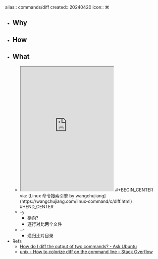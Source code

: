 alias:: commands/diff
created:: 20240420
icon:: ⌘

- ## Why
- ## How
- ## What
  - <iframe src="https://wangchujiang.com/linux-command/c/diff.html" style="height: 400px"></iframe>
    #+BEGIN_CENTER
    via: [Linux 命令搜索引擎 by wangchujiang](https://wangchujiang.com/linux-command/c/diff.html)
    #+END_CENTER
  - `-y`
    - 横向?
    - 逐行对比两个文件
  - `-r`
    - 递归比对目录
- Refs
  - [How do I diff the output of two commands? - Ask Ubuntu](https://askubuntu.com/questions/229447/how-do-i-diff-the-output-of-two-commands)
  - [unix - How to colorize diff on the command line - Stack Overflow](https://stackoverflow.com/questions/8800578/how-to-colorize-diff-on-the-command-line)